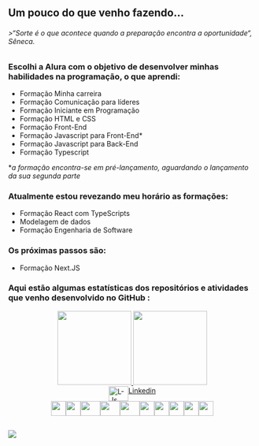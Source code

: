 ## Um pouco do que venho fazendo...

###### >*“Sorte é o que acontece quando a preparação encontra a oportunidade“, Sêneca.*

### **<p> Escolhi a Alura com o objetivo de desenvolver minhas habilidades na programação, o que aprendi: </p>**
<ul>
<li> Formação Minha carreira</li>
<li> Formação Comunicação para líderes</li>
<li> Formação Iniciante em Programação</li>
<li> Formação HTML e CSS</li>
<li> Formação Front-End</li>
<li> Formação Javascript para Front-End*</li>
<li> Formação Javascript para Back-End</li>
<li> Formação Typescript</li>
</ul>

**a formação encontra-se em pré-lançamento, aguardando o lançamento da sua segunda parte*

### **<p> Atualmente estou revezando meu horário as formações:</p>** 
<ul>
<li> Formação React com TypeScripts</li>
<li> Modelagem de dados</li>
<li> Formação Engenharia de Software</li>
</ul>

### **<p> Os próximas passos são: </p>**
<ul>
<li> Formação Next.JS</li>
</ul>


### **<p> Aqui estão algumas estatísticas dos repositórios e atividades que venho desenvolvido no GitHub : </p>**
<div align="center">
  <a href="https://github.com/LucianoModest0">
  <img height="150em" src="https://github-readme-stats.vercel.app/api?username=LucianoModest0&show_icons=true&theme=dark&include_all_commits=true&count_private=true"/>
  <img height="150em" src="https://github-readme-stats.vercel.app/api/top-langs/?username=LucianoModest0&layout=compact&langs_count=7&theme=dark"/>
  </a>
</div>
  
<div style="display: flex;justify-content:center;"><br>
   <img align="center" alt="L-Js" height="30" width="40" src="https://cdn.jsdelivr.net/gh/devicons/devicon/icons/linkedin/linkedin-original.svg" />
   <a href="https://www.linkedin.com/in/luciano-modesto/">Linkedin</a>
</div>

<div style="display: flex;justify-content:center;"><br>
  <img align="center"  height="30" width "40" src="https://cdn.jsdelivr.net/gh/devicons/devicon/icons/linux/linux-original.svg"/>
  <img align="center"  height="30" width "40" src="https://cdn.jsdelivr.net/gh/devicons/devicon/icons/vscode/vscode-original.svg"/>
  <img align="center"  height="30" width="40" src="https://cdn.jsdelivr.net/gh/devicons/devicon/icons/html5/html5-plain.svg"/>
  <img align="center"  height="30" width="40" src="https://cdn.jsdelivr.net/gh/devicons/devicon/icons/css3/css3-plain.svg"/>
  <img align="center"  height="30" width="40" src="https://cdn.jsdelivr.net/gh/devicons/devicon/icons/sass/sass-original.svg"/>
  <img align="center"  height="30" width "40" src="https://cdn.jsdelivr.net/gh/devicons/devicon/icons/bulma/bulma-plain.svg"/>
  <img align="center"  height="30" width "40" src="https://cdn.jsdelivr.net/gh/devicons/devicon/icons/bootstrap/bootstrap-plain.svg"/>
  <img align="center"  height="30" width "40" src="https://cdn.jsdelivr.net/gh/devicons/devicon/icons/javascript/javascript-plain.svg"/>
  <img align="center"  height="30" width "40" src="https://cdn.jsdelivr.net/gh/devicons/devicon/icons/typescript/typescript-plain.svg"/>
  <img align="center"  height="30" width "40" src="https://cdn.jsdelivr.net/gh/devicons/devicon/icons/react/react-original.svg"/>
</div>
  
  
    
  ##
  
  <div> 

  <a href = "mailto:lumoname@gmail.com"><img src="https://img.shields.io/badge/-Gmail-%23333?style=for-the-badge&logo=gmail&logoColor=white" target="_blank"></a>
<!--   <a href="https://www.linkedin.com/in/#" target="_blank"><img src="https://img.shields.io/badge/-LinkedIn-%230077B5?style=for-the-badge&logo=linkedin&logoColor=white" target="_blank"></a>  -->

 
</div>
  
